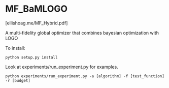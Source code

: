 # MF_BaMLOGO
[ellishoag.me/MF_Hybrid.pdf]

A multi-fidelity global optimizer that combines bayesian optimization with LOGO

To install:

``python setup.py install``

Look at experiments/run_experiment.py for examples.

``python experiments/run_experiment.py -a [algorithm] -f [test_function] -r [budget]``
